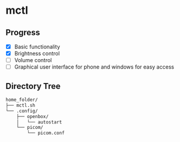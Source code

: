 # mctl
## Progress
- [x] Basic functionality
- [x] Brightness control
- [ ] Volume control
- [ ] Graphical user interface for phone and windows for easy access

## Directory Tree
```bash
home_folder/
├── mctl.sh
└── .config/
    ├── openbox/
    │   └── autostart
    └── picom/
        └── picom.conf
```
